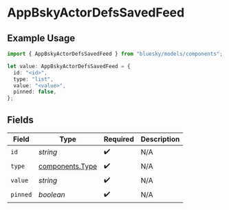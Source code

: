 # AppBskyActorDefsSavedFeed

## Example Usage

```typescript
import { AppBskyActorDefsSavedFeed } from "bluesky/models/components";

let value: AppBskyActorDefsSavedFeed = {
  id: "<id>",
  type: "list",
  value: "<value>",
  pinned: false,
};
```

## Fields

| Field                                              | Type                                               | Required                                           | Description                                        |
| -------------------------------------------------- | -------------------------------------------------- | -------------------------------------------------- | -------------------------------------------------- |
| `id`                                               | *string*                                           | :heavy_check_mark:                                 | N/A                                                |
| `type`                                             | [components.Type](../../models/components/type.md) | :heavy_check_mark:                                 | N/A                                                |
| `value`                                            | *string*                                           | :heavy_check_mark:                                 | N/A                                                |
| `pinned`                                           | *boolean*                                          | :heavy_check_mark:                                 | N/A                                                |
